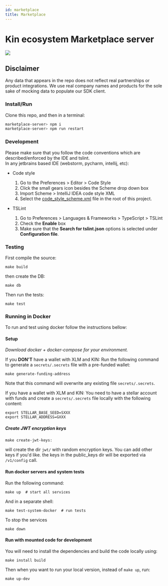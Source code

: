 ```yaml
---
id: marketplace
title: Marketplace
---
```


# Kin ecosystem Marketplace server
![](https://travis-ci.org/kinfoundation/marketplace-server.svg?branch=master)

## Disclaimer
Any data that appears in the repo does not reflect real partnerships or product integrations. We use real company names and products for the sole sake of mocking data to populate our SDK client.

### Install/Run
Clone this repo, and then in a terminal:
```bash
marketplace-server> npm i
marketplace-server> npm run restart
```

### Development
Please make sure that you follow the code conventions which are described/enforced by the IDE and tslint.  
In any jetbrains based IDE (webstorm, pycharm, intellij, etc):

 - Code style 
   1. Go to the Preferences > Editor > Code Style  
   2. Click the small gears icon besides the Scheme drop down box
   3. Import Scheme > IntelliJ IDEA code style XML  
   4. Select the [code_style_scheme.xml](code_style_scheme.xml) file in the root of this project.

 - TSLint
   1. Go to Preferences > Languages & Frameworks > TypeScript > TSLint
   2. Check the **Enable** box
   3. Make sure that the **Search for tslint.json** options is selected under **Configuration file**.


### Testing

First compile the source:
```
make build
```
then create the DB:
```
make db
```
Then run the tests:
```
make test
```

### Running in Docker
To run and test using docker follow the instructions bellow:

#### Setup
*Download docker + docker-compose for your environment.*

If you **DON'T** have a wallet with XLM and KIN:
Run the following command to generate a `secrets/.secrets` file with a pre-funded wallet:
```
make generate-funding-address
```
Note that this command will overwrite any existing file `secrets/.secrets`.

If you have a wallet with XLM and KIN:
You need to have a stellar account with funds and create a `secrets/.secrets` file locally with the following content:
```
export STELLAR_BASE_SEED=SXXX
export STELLAR_ADDRESS=GXXX
```

##### Create JWT encryption keys
```
make create-jwt-keys:
```
will create the dir `jwt/` with random encryption keys. You can add other keys if you'd like. the keys in the public_keys dir will be exported via `/v1/config` call.

#### Run docker servers and system tests
Run the following command:
```
make up  # start all services
```

And in a separate shell:
```
make test-system-docker  # run tests
```

To stop the services
```
make down
```

#### Run with mounted code for development
You will need to install the dependencies and build the code locally using:
```
make install build
```
Then when you want to run your local version, instead of `make up`, run:
```
make up-dev
```


